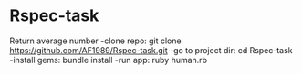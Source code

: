 # Rspec-task
Return average number
-clone repo: git clone https://github.com/AF1989/Rspec-task.git
-go to project dir: cd Rspec-task
-install gems: bundle install
-run app: ruby human.rb
